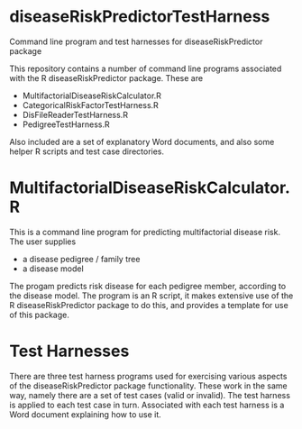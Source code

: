 # diseaseRiskPredictorTestHarness
Command line program and test harnesses for diseaseRiskPredictor package

This repository contains a number of command line programs associated with the R diseaseRiskPredictor package.
These are 

* MultifactorialDiseaseRiskCalculator.R
* CategoricalRiskFactorTestHarness.R
* DisFileReaderTestHarness.R
* PedigreeTestHarness.R

Also included are a set of explanatory Word documents, and also some helper R scripts and test case directories.

# MultifactorialDiseaseRiskCalculator.R
This is a command line program for predicting multifactorial disease risk. The user supplies 

* a disease pedigree / family tree
* a disease model

The progam predicts risk disease for each pedigree member, according to the disease model. 
The program is an R script, it makes extensive use of the R diseaseRiskPredictor package to do this, and provides a template for use of this package.

# Test Harnesses
There are three test harness programs used for exercising various aspects of the  diseaseRiskPredictor package functionality.
These work in the same way, namely there are a set of test cases (valid or invalid). The test harness is applied to each test case in turn. 
Associated with each test harness is a Word document explaining how to use it.
